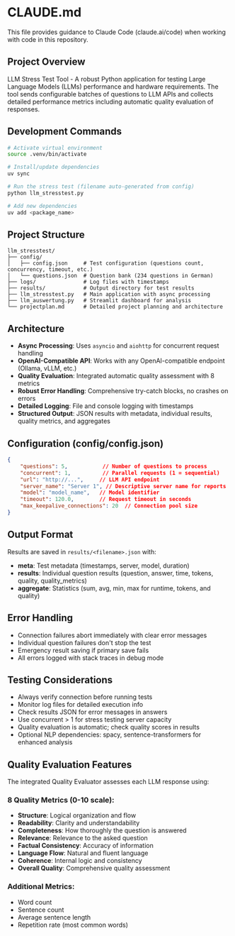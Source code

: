 # CLAUDE.md

This file provides guidance to Claude Code (claude.ai/code) when working with code in this repository.

## Project Overview

LLM Stress Test Tool - A robust Python application for testing Large Language Models (LLMs) performance and hardware requirements. The tool sends configurable batches of questions to LLM APIs and collects detailed performance metrics including automatic quality evaluation of responses.

## Development Commands

```bash
# Activate virtual environment
source .venv/bin/activate

# Install/update dependencies
uv sync

# Run the stress test (filename auto-generated from config)
python llm_stresstest.py

# Add new dependencies
uv add <package_name>
```

## Project Structure

```
llm_stresstest/
├── config/
│   ├── config.json     # Test configuration (questions count, concurrency, timeout, etc.)
│   └── questions.json  # Question bank (234 questions in German)
├── logs/               # Log files with timestamps
├── results/            # Output directory for test results
├── llm_stresstest.py   # Main application with async processing
├── llm_auswertung.py   # Streamlit dashboard for analysis
└── projectplan.md      # Detailed project planning and architecture
```

## Architecture

- **Async Processing**: Uses `asyncio` and `aiohttp` for concurrent request handling
- **OpenAI-Compatible API**: Works with any OpenAI-compatible endpoint (Ollama, vLLM, etc.)
- **Quality Evaluation**: Integrated automatic quality assessment with 8 metrics
- **Robust Error Handling**: Comprehensive try-catch blocks, no crashes on errors
- **Detailed Logging**: File and console logging with timestamps
- **Structured Output**: JSON results with metadata, individual results, quality metrics, and aggregates

## Configuration (config/config.json)

```json
{
    "questions": 5,           // Number of questions to process
    "concurrent": 1,          // Parallel requests (1 = sequential)
    "url": "http://...",     // LLM API endpoint
    "server_name": "Server 1", // Descriptive server name for reports
    "model": "model_name",   // Model identifier
    "timeout": 120.0,        // Request timeout in seconds
    "max_keepalive_connections": 20  // Connection pool size
}
```

## Output Format

Results are saved in `results/<filename>.json` with:
- **meta**: Test metadata (timestamps, server, model, duration)
- **results**: Individual question results (question, answer, time, tokens, quality, quality_metrics)
- **aggregate**: Statistics (sum, avg, min, max for runtime, tokens, and quality)

## Error Handling

- Connection failures abort immediately with clear error messages
- Individual question failures don't stop the test
- Emergency result saving if primary save fails
- All errors logged with stack traces in debug mode

## Testing Considerations

- Always verify connection before running tests
- Monitor log files for detailed execution info
- Check results JSON for error messages in answers
- Use concurrent > 1 for stress testing server capacity
- Quality evaluation is automatic; check quality scores in results
- Optional NLP dependencies: spacy, sentence-transformers for enhanced analysis

## Quality Evaluation Features

The integrated Quality Evaluator assesses each LLM response using:

### 8 Quality Metrics (0-10 scale):
- **Structure**: Logical organization and flow
- **Readability**: Clarity and understandability
- **Completeness**: How thoroughly the question is answered
- **Relevance**: Relevance to the asked question
- **Factual Consistency**: Accuracy of information
- **Language Flow**: Natural and fluent language
- **Coherence**: Internal logic and consistency
- **Overall Quality**: Comprehensive quality assessment

### Additional Metrics:
- Word count
- Sentence count  
- Average sentence length
- Repetition rate (most common words)